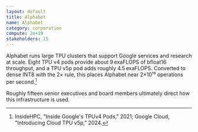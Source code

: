 ```yaml
---
layout: default
title: Alphabet
name: Alphabet
category: corporation
compute: 2e+19
stakeholders: 15
---
```


Alphabet runs large TPU clusters that support Google services and research at scale. Eight TPU v4 pods provide about 9 exaFLOPS of bfloat16 throughput, and a TPU v5p pod adds roughly 4.5 exaFLOPS. Converted to dense INT8 with the 2× rule, this places Alphabet near 2×10¹⁹ operations per second.[^1]

Roughly fifteen senior executives and board members ultimately direct how this infrastructure is used.

[^1]: InsideHPC, "Inside Google's TPUv4 Pods," 2021; Google Cloud, "Introducing Cloud TPU v5p," 2024.
